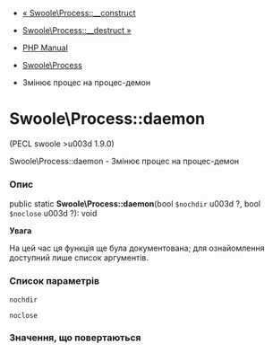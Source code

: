 - [« Swoole\Process::\_\_construct](swoole-process.construct.md)
- [Swoole\Process::\_\_destruct »](swoole-process.destruct.md)

- [PHP Manual](index.md)
- [Swoole\Process](class.swoole-process.md)
- Змінює процес на процес-демон

# Swoole\Process::daemon

(PECL swoole \>u003d 1.9.0)

Swoole\Process::daemon - Змінює процес на процес-демон

### Опис

public static **Swoole\Process::daemon**(bool `$nochdir` u003d ?, bool
`$noclose` u003d ?): void

**Увага**

На цей час ця функція ще була документована; для
ознайомлення доступний лише список аргументів.

### Список параметрів

`nochdir`

`noclose`

### Значення, що повертаються
